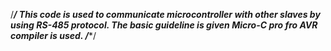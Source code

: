 /*********************************************************************/
This code is used to communicate microcontroller with other slaves by using RS-485 protocol.
The basic guideline is given
Micro-C pro fro AVR compiler is used.
/**********************************************************************/
